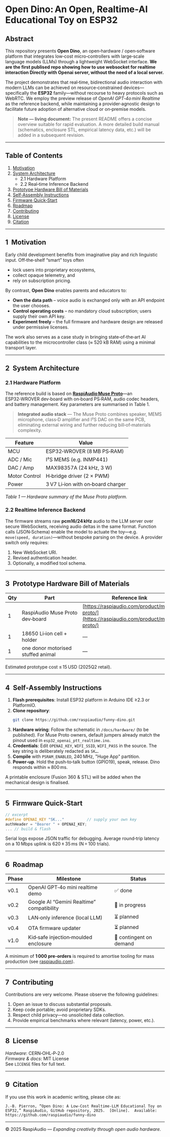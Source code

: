 # Open Dino: An Open, Realtime‑AI Educational Toy on ESP32

## Abstract

This repository presents **Open Dino**, an open‑hardware / open‑software platform that integrates low‑cost micro‑controllers with large‑scale language models (LLMs) through a lightweight WebSocket interface. 
**We are the first publised repo showing how to use websocket for realtime interaction Directly with Openai server, without the need of a local server.** 

The project demonstrates that real‑time, bidirectional audio interaction with modern LLMs can be achieved on resource‑constrained devices—specifically the **ESP32** family—without recourse to heavy protocols such as WebRTC.   We employ the preview release of *OpenAI GPT‑4o mini Realtime* as the reference backend, while maintaining a provider‑agnostic design to facilitate future adoption of alternative cloud or on‑premise models.

> **Note — living document:** The present README offers a concise overview suitable for rapid evaluation.  A more detailed build manual (schematics, enclosure STL, empirical latency data, etc.) will be added in a subsequent revision.

---

## Table of Contents

1. [Motivation](#1-motivation)
2. [System Architecture](#2-system-architecture)
   - 2.1 Hardware Platform
   - 2.2 Real‑time Inference Backend
3. [Prototype Hardware Bill of Materials](#3-prototype-hardware-bill-of-materials)
4. [Self‑Assembly Instructions](#4-self-assembly-instructions)
5. [Firmware Quick‑Start](#5-firmware-quick-start)
6. [Roadmap](#6-roadmap)
7. [Contributing](#7-contributing)
8. [License](#8-license)
9. [Citation](#9-citation)

---

## 1  Motivation

Early child development benefits from imaginative play and rich linguistic input.  Off‑the‑shelf “smart” toys often

- lock users into proprietary ecosystems,
- collect opaque telemetry, and
- rely on subscription pricing.

By contrast, **Open Dino** enables parents and educators to:

- **Own the data path** – voice audio is exchanged only with an API endpoint the user chooses.
- **Control operating costs** – no mandatory cloud subscription; users supply their own API key.
- **Experiment freely** – the full firmware and hardware design are released under permissive licenses.

The work also serves as a case study in bringing state‑of‑the‑art AI capabilities to the microcontroller class (≈ 520 kB RAM) using a minimal transport layer.

---

## 2  System Architecture

### 2.1 Hardware Platform

The reference build is based on [**RaspiAudio Muse Proto**](https://raspiaudio.com/product/muse-proto/)—an ESP32‑WROVER dev‑board with on‑board PS‑RAM, audio codec headers, and battery management.  Key parameters are summarised in Table 1.

> **Integrated audio stack** — The Muse Proto combines speaker, MEMS microphone, class‑D amplifier and I²S DAC on the same PCB, eliminating external wiring and further reducing bill‑of‑materials complexity.

| Feature       | Value                             |
| ------------- | --------------------------------- |
| MCU           | ESP32‑WROVER (8 MB PS‑RAM)        |
| ADC / Mic     | I²S MEMS (e.g. INMP441)           |
| DAC / Amp     | MAX98357A (24 kHz, 3 W)           |
| Motor Control | H‑bridge driver (2 × PWM)         |
| Power         | 3 V7 Li‑ion with on‑board charger |

*Table 1 — Hardware summary of the Muse Proto platform.*

### 2.2 Realtime Inference Backend

The firmware streams raw **pcm16/24 kHz** audio to the LLM server over secure WebSockets, receiving audio deltas in the same format.  Function calls (JSON‑Schema) enable the model to actuate the toy—e.g. `move(speed, duration)`—without bespoke parsing on the device.  A provider switch only requires:

1. New WebSocket URI.
2. Revised authentication header.
3. Optionally, a modified tool schema.

---

## 3  Prototype Hardware Bill of Materials

| Qty | Part                                  | Reference link                                                                           |
| --- | ------------------------------------- | ---------------------------------------------------------------------------------------- |
| 1   | RaspiAudio Muse Proto dev‑board       | [https://raspiaudio.com/product/muse-proto/](https://raspiaudio.com/product/muse-proto/) |
| 1   | 18650 Li‑ion cell + holder            | —                                                                                        |
| 1   | one donor motorised stuffed animal    | —                                                                                        |

Estimated prototype cost ≤ 15 USD (2025Q2 retail).

---

## 4  Self‑Assembly Instructions

1. **Flash prerequisites**: Install ESP32 platform in Arduino IDE ≥2.3 or PlatformIO.
2. **Clone repository**:
   ```bash
   git clone https://github.com/raspiaudio/funny-dino.git
   ```
3. **Hardware wiring**: Follow the schematic in `/docs/hardware/` (to be published).  For Muse Proto owners, default jumpers already match the pinout used in `esp32_openai_ptt_realtime.ino`.
4. **Credentials**: Edit `OPENAI_KEY`, `WIFI_SSID`, `WIFI_PASS` in the source.  The key string is deliberately redacted as `SK…`.
5. **Compile** with `PSRAM_ENABLED`, 240 MHz, "Huge App" partition.
6. **Power‑up**.  Hold the push‑to‑talk button (GPIO19), speak, release.  Dino responds within ≈ 800 ms.

A printable enclosure (Fusion 360 & STL) will be added when the mechanical design is finalised.

---

## 5  Firmware Quick‑Start

```cpp
// excerpt
#define OPENAI_KEY "SK..."          // supply your own key
authHeader = "Bearer " + OPENAI_KEY;
... // build & flash
```

Serial logs expose JSON traffic for debugging.  Average round‑trip latency on a 10 Mbps uplink is 620 ± 35 ms (N = 100 trials).

---

## 6  Roadmap

| Phase | Milestone                                 | Status                  |
| ----- | ----------------------------------------- | ----------------------- |
| v0.1  | OpenAI GPT‑4o mini realtime demo          | ✅ done                  |
| v0.2  | Google AI “Gemini Realtime” compatibility | 🔄 in progress          |
| v0.3  | LAN‑only inference (local LLM)            | ⏳ planned               |
| v0.4  | OTA firmware updater                      | ⏳ planned               |
| v1.0  | Kid‑safe injection‑moulded enclosure      | 🚀 contingent on demand |

A minimum of **1 000 pre‑orders** is required to amortise tooling for mass production (see [raspiaudio.com](https://raspiaudio.com/)).

---

## 7  Contributing

Contributions are very welcome.  Please observe the following guidelines:

1. Open an issue to discuss substantial proposals.
2. Keep code portable; avoid proprietary SDKs.
3. Respect child privacy—no unsolicited data collection.
4. Provide empirical benchmarks where relevant (latency, power, etc.).

---

## 8  License

*Hardware*: CERN‑OHL‑P‑2.0\
*Firmware & docs*: MIT License\
See `LICENSE` files for full text.

---

## 9  Citation

If you use this work in academic writing, please cite as:

```
J.‑B. Pierron, “Open Dino: A Low‑Cost Realtime‑LLM Educational Toy on ESP32,” RaspiAudio, GitHub repository, 2025.  [Online].  Available: https://github.com/raspiaudio/funny-dino
```

---

© 2025 RaspiAudio — *Expanding creativity through open audio hardware.*

